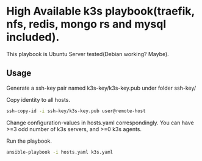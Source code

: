 # High Available k3s playbook(traefik, nfs, redis, mongo rs and mysql included).
This playbook is Ubuntu Server tested(Debian working? Maybe).

## Usage
Generate a ssh-key pair named k3s-key/k3s-key.pub under folder ssh-key/

Copy identity to all hosts.
```sh
ssh-copy-id -i ssh-key/k3s-key.pub user@remote-host
```
Change configuration-values in hosts.yaml correspondingly. You can have >=3 odd number of k3s servers, and >=0 k3s agents.

Run the playbook.
```sh
ansible-playbook -i hosts.yaml k3s.yaml
```
